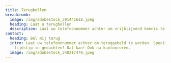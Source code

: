 ```yaml
---
title: Terugbellen
breadcrumb:
  image: /img/adobestock_301441618.jpeg
  heading: Laat u terugbellen
  description: Laat uw telefoonnummer achter om vrijblijvend kennis te maken!
contact:
  heading: Bel mij terug
  intro: Laat uw telefoonnummer achter om teruggebeld te worden. Specifieke dag of
    tijdstip in gedachten? Dat kan! Ook na kantooruren.
  image: /img/adobestock_340217470.jpeg
---
```

